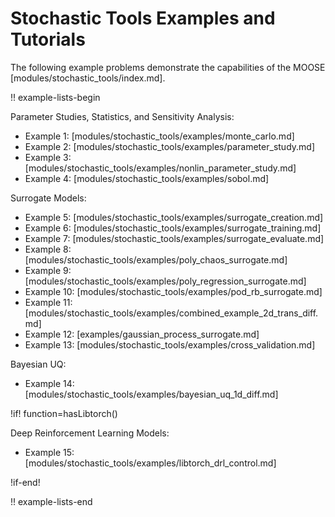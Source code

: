 # Stochastic Tools Examples and Tutorials

The following example problems demonstrate the capabilities of the MOOSE [modules/stochastic_tools/index.md].

!! example-lists-begin

Parameter Studies, Statistics, and Sensitivity Analysis:

- Example 1: [modules/stochastic_tools/examples/monte_carlo.md]
- Example 2: [modules/stochastic_tools/examples/parameter_study.md]
- Example 3: [modules/stochastic_tools/examples/nonlin_parameter_study.md]
- Example 4: [modules/stochastic_tools/examples/sobol.md]

Surrogate Models:

- Example 5: [modules/stochastic_tools/examples/surrogate_creation.md]
- Example 6: [modules/stochastic_tools/examples/surrogate_training.md]
- Example 7: [modules/stochastic_tools/examples/surrogate_evaluate.md]
- Example 8: [modules/stochastic_tools/examples/poly_chaos_surrogate.md]
- Example 9: [modules/stochastic_tools/examples/poly_regression_surrogate.md]
- Example 10: [modules/stochastic_tools/examples/pod_rb_surrogate.md]
- Example 11: [modules/stochastic_tools/examples/combined_example_2d_trans_diff.md]
- Example 12: [examples/gaussian_process_surrogate.md]
- Example 13: [modules/stochastic_tools/examples/cross_validation.md]

Bayesian UQ:

- Example 14: [modules/stochastic_tools/examples/bayesian_uq_1d_diff.md]

!if! function=hasLibtorch()

Deep Reinforcement Learning Models:

- Example 15: [modules/stochastic_tools/examples/libtorch_drl_control.md]

!if-end!

!! example-lists-end
